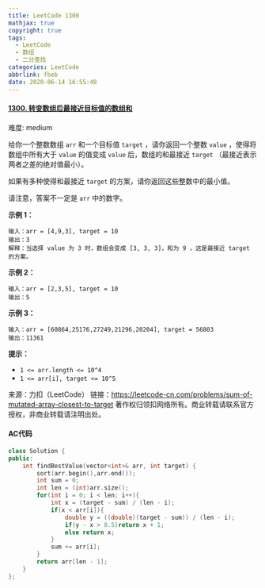 ```yaml
---
title: LeetCode 1300
mathjax: true
copyright: true
tags:
  - LeetCode
  - 数组
  - 二分查找
categories: LeetCode
abbrlink: fbeb
date: 2020-06-14 16:55:48
---
```


#### [1300. 转变数组后最接近目标值的数组和](https://leetcode-cn.com/problems/sum-of-mutated-array-closest-to-target/)

难度: medium

给你一个整数数组 `arr` 和一个目标值 `target` ，请你返回一个整数 `value` ，使得将数组中所有大于 `value` 的值变成 `value` 后，数组的和最接近 `target` （最接近表示两者之差的绝对值最小）。

如果有多种使得和最接近 `target` 的方案，请你返回这些整数中的最小值。

请注意，答案不一定是 `arr` 中的数字。

**示例 1：**

```
输入：arr = [4,9,3], target = 10
输出：3
解释：当选择 value 为 3 时，数组会变成 [3, 3, 3]，和为 9 ，这是最接近 target 的方案。
```

<!--more-->

**示例 2：**

```
输入：arr = [2,3,5], target = 10
输出：5
```

**示例 3：**

```
输入：arr = [60864,25176,27249,21296,20204], target = 56803
输出：11361
```

**提示：**

- `1 <= arr.length <= 10^4`
- `1 <= arr[i], target <= 10^5`

来源：力扣（LeetCode）
链接：https://leetcode-cn.com/problems/sum-of-mutated-array-closest-to-target
著作权归领扣网络所有。商业转载请联系官方授权，非商业转载请注明出处。

#### AC代码

```c++
class Solution {
public:
    int findBestValue(vector<int>& arr, int target) {
        sort(arr.begin(),arr.end());
        int sum = 0;
        int len = (int)arr.size();
        for(int i = 0; i < len; i++){
            int x = (target - sum) / (len - i);
            if(x < arr[i]){
                double y = ((double)(target - sum)) / (len - i);
                if(y - x > 0.5)return x + 1;
                else return x;
            }
            sum += arr[i];
        }
        return arr[len - 1];
    }
};
```


